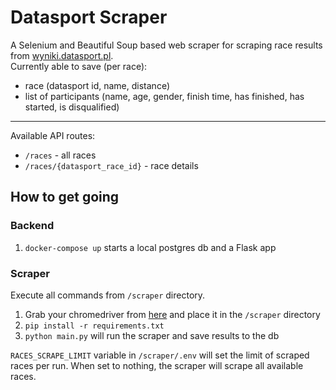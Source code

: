# Datasport Scraper
A Selenium and Beautiful Soup based web scraper for scraping race results from [wyniki.datasport.pl](https://wyniki.datasport.pl).\
Currently able to save (per race):
- race (datasport id, name, distance)
- list of participants (name, age, gender, finish time, has finished, has started, is disqualified)

***

Available API routes:
- `/races` - all races
- `/races/{datasport_race_id}` - race details


## How to get going

### Backend
1. `docker-compose up` starts a local postgres db and a Flask app

### Scraper
Execute all commands from `/scraper` directory.

1. Grab your chromedriver from [here](https://googlechromelabs.github.io/chrome-for-testing) and place it in the `/scraper` directory
2. `pip install -r requirements.txt`
3. `python main.py` will run the scraper and save results to the db

`RACES_SCRAPE_LIMIT` variable in `/scraper/.env` will set the limit of scraped races per run. When set to nothing, the scraper will scrape all available races.

